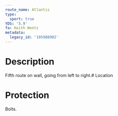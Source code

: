 ```yaml
---
route_name: Atlantis
type:
  sport: true
YDS: '5.9'
fa: Keith Wentz
metadata:
  legacy_id: '105988902'
---
```

# Description
Fifth route on wall, going from left to right.# Location
# Protection
Bolts.